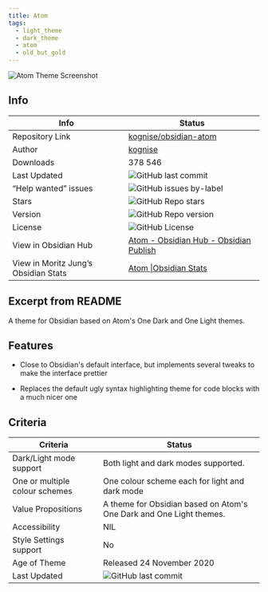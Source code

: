 ```yaml
---
title: Atom
tags:
  - light_theme
  - dark_theme
  - atom
  - old_but_gold
---
```


![Atom Theme Screenshot](https://raw.githubusercontent.com/kognise/obsidian-atom/refs/heads/master/screenshot-hybrid.png)

## Info

|Info|Status|
|---|---|
|Repository Link|[kognise/obsidian-atom](https://github.com/kognise/obsidian-atom)|
|Author|[kognise](https://github.com/kognise)|
|Downloads|378 546|
|Last Updated|![GitHub last commit](https://img.shields.io/github/last-commit/kognise/obsidian-atom?color=573E7A&amp;label=last%20update&amp;logo=github&amp;style=for-the-badge)|
|“Help wanted” issues|![GitHub issues by-label](https://img.shields.io/github/issues/kognise/obsidian-atom/help%20wanted?color=573E7A&amp;logo=github&amp;style=for-the-badge)|
|Stars|![GitHub Repo stars](https://img.shields.io/github/stars/kognise/obsidian-atom?color=573E7A&amp;logo=github&amp;style=for-the-badge)|
|Version|![GitHub Repo version](https://img.shields.io/github/v/release/kognise/obsidian-atom?color=573E7A&amp;logo=github&amp;style=for-the-badge&sort=semver)|
|License|![GitHub License](https://img.shields.io/github/license/kognise/obsidian-atom?style=for-the-badge)|
|View in Obsidian Hub|[Atom \- Obsidian Hub \- Obsidian Publish](https://publish.obsidian.md/hub/02+-+Community+Expansions/02.05+All+Community+Expansions/Themes/Atom)|
|View in Moritz Jung’s Obsidian Stats|[Atom \|Obsidian Stats](https://www.moritzjung.dev/obsidian-stats/themes/atom/)|

## Excerpt from README

A theme for Obsidian based on Atom's One Dark and One Light themes.

## Features

- Close to Obsidian's default interface, but implements several tweaks to make the interface prettier

- Replaces the default ugly syntax highlighting theme for code blocks with a much nicer one

## Criteria

|Criteria|Status|
|---|---|
|Dark/Light mode support|Both light and dark modes supported.|
|One or multiple colour schemes|One colour scheme each for light and dark mode|
|Value Propositions|A theme for Obsidian based on Atom's One Dark and One Light themes.|
|Accessibility|NIL|
|Style Settings support|No|
|Age of Theme|Released 24 November 2020|
|Last Updated|![GitHub last commit](https://img.shields.io/github/last-commit/kognise/obsidian-atom?color=573E7A&amp;label=last%20update&amp;logo=github&amp;style=for-the-badge)|
